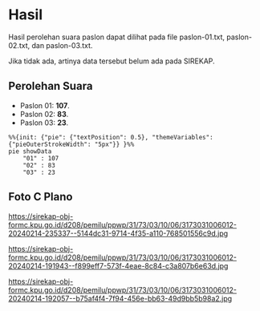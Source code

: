 # Hasil

Hasil perolehan suara paslon dapat dilihat pada file paslon-01.txt, paslon-02.txt, dan paslon-03.txt.

Jika tidak ada, artinya data tersebut belum ada pada SIREKAP.

## Perolehan Suara

 * Paslon 01: **107**.
 * Paslon 02: **83**.
 * Paslon 03: **23**.

```mermaid
%%{init: {"pie": {"textPosition": 0.5}, "themeVariables": {"pieOuterStrokeWidth": "5px"}} }%%
pie showData
    "01" : 107
    "02" : 83
    "03" : 23
```
## Foto C Plano

https://sirekap-obj-formc.kpu.go.id/d208/pemilu/ppwp/31/73/03/10/06/3173031006012-20240214-235337--5144dc31-9714-4f35-a110-768501556c9d.jpg

https://sirekap-obj-formc.kpu.go.id/d208/pemilu/ppwp/31/73/03/10/06/3173031006012-20240214-191943--f899eff7-573f-4eae-8c84-c3a807b6e63d.jpg

https://sirekap-obj-formc.kpu.go.id/d208/pemilu/ppwp/31/73/03/10/06/3173031006012-20240214-192057--b75af4f4-7f94-456e-bb63-49d9bb5b98a2.jpg
